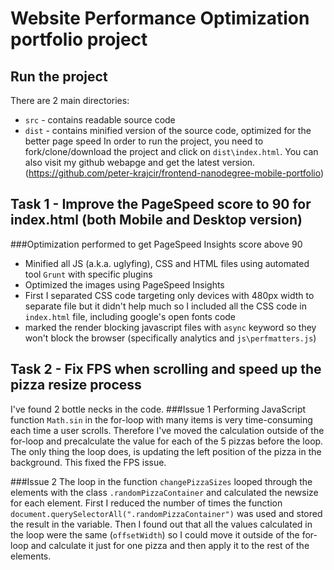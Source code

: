 Website Performance Optimization portfolio project
==================================================

Run the project
---------------
There are 2 main directories:
 * `src` - contains readable source code
 * `dist` - contains minified version of the source code, optimized for the better page speed
In order to run the project, you need to fork/clone/download the project and click on `dist\index.html`. You can also visit my github webapge and get the latest version. (https://github.com/peter-krajcir/frontend-nanodegree-mobile-portfolio)

Task 1 - Improve the PageSpeed score to 90 for index.html (both Mobile and Desktop version)
-------------------------------------------------------------------------------------------
###Optimization performed to get PageSpeed Insights score above 90
 * Minified all JS (a.k.a. uglyfing), CSS and HTML files using automated tool `Grunt` with specific plugins
 * Optimized the images using PageSpeed Insights
 * First I separated CSS code targeting only devices with 480px width to separate file but it didn't help much so I included all the CSS code in `index.html` file, including google's open fonts code
 * marked the render blocking javascript files with `async` keyword so they won't block the browser (specifically analytics and `js\perfmatters.js`)

Task 2 - Fix FPS when scrolling and speed up the pizza resize process
---------------------------------------------------------------------
I've found 2 bottle necks in the code.
###Issue 1
Performing JavaScript function `Math.sin` in the for-loop with many items is very time-consuming each time a user scrolls. Therefore I've moved the calculation outside of the for-loop and precalculate the value for each of the 5 pizzas before the loop. The only thing the loop does, is updating the left position of the pizza in the background. This fixed the FPS issue.

###Issue 2
The loop in the function `changePizzaSizes` looped through the elements with the class `.randomPizzaContainer` and calculated the newsize for each element. First I reduced the number of times the function `document.querySelectorAll(".randomPizzaContainer")` was used and stored the result in the variable. Then I found out that all the values calculated in the loop were the same (`offsetWidth`) so I could move it outside of the for-loop and calculate it just for one pizza and then apply it to the rest of the elements.